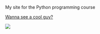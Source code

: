 My site for the Python programming course

[Wanna see a cool guy?](/coolguy.md)

![](https://i.redd.it/r9imxd0clz4c1.jpg)
